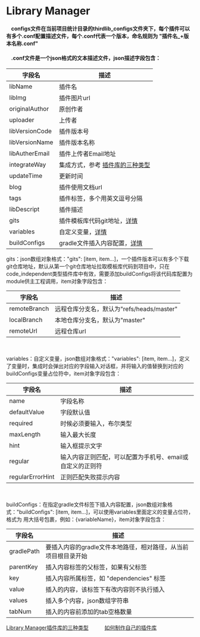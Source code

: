# Library Manager


#### &nbsp;&nbsp;&nbsp;&nbsp;configs文件在当前项目统计目录的thirdlib_configs文件夹下，每个插件可以有多个.conf配置描述文件，每个.conf代表一个版本，命名规则为 "插件名_+版本名称.conf"<br/>

#### &nbsp;&nbsp;&nbsp;&nbsp;.conf文件是一个json格式的文本描述文件，json描述字段包含：
|  字段名   | 描述  |
|  ----  | ----  |
|libName | 插件名|
|libImg|插件图片url|
|originalAuthor|原创作者|
|uploader|上传者|
|libVersionCode|插件版本号|
|libVersionName|插件版本名称|
|libAutherEmail|插件上传者Email地址|
|integrateWay|集成方式，参考 [插件库的三种类型](https://gitee.com/pojul/library-manager-doc/blob/master/zh/classes.md)|
|updateTime|更新时间|
|blog|插件使用文档url|
|tags|插件标签，多个用英文逗号分隔|
|libDescript|插件描述|
|gits|插件模板库代码git地址，<a href="#gits">详情</a>|
|variables|自定义变量，<a href="#variables">详情</a>|
|buildConfigs|gradle文件插入内容配置，<a href="#buildConfigs">详情</a>|

<a id="gits">gits：</a>json数组对象格式："gits": [item, item...]，一个插件版本可以有多个下载git仓库地址，默认从第一个git仓库地址拉取模板库代码到项目中，只在code_independent类型插件库中有效，需要添加buildConfigs将该代码库配置为module供主工程调用，item对象字段包含：<br/>

|  字段名   | 描述  |
|  ----  | ----  |
|remoteBranch | 远程仓库分支名，默认为"refs/heads/master"|
|localBranch|本地仓库分支名，默认为"master"|
|remoteUrl|远程仓库url|

<br/>

<a id="variables">variables：</a>自定义变量，json数组对象格式："variables": [item, item...]，定义了变量时，集成时会弹出对应的字段输入对话框，并将输入的值替换到对应的buildConfigs变量占位符中，item对象字段包含：<br/>

|  字段名   | 描述  |
|  ----  | ----  |
|name |字段名称|
|defaultValue|字段默认值|
|required|时候必须要输入，布尔类型|
|maxLength |输入最大长度|
|hint|输入框提示文字|
|regular |输入内容正则匹配，可以配置为手机号、email或自定义的正则符|
|regularErrorHint|正则匹配失败提示内容|

<br/>

<a id="buildConfigs">buildConfigs：</a>在指定gradle文件标签下插入内容配置，json数组对象格式："buildConfigs": [item, item...]，可以使用variables里面定义的变量占位符，格式为 用大括号包裹，例如：{variableName}，item对象字段包含：<br/>

|  字段名   | 描述  |
|  ----  | ----  |
|gradlePath |要插入内容的gradle文件本地路径，相对路径，从当前项目根目录开始|
|parentKey |插入内容标签的父标签，如果有父标签|
|key |插入内容所属标签，如 "dependencies" 标签|
|value |插入的内容，该标签下有改内容则不执行插入|
|values |插入多个内容，json数组字符串|
|tabNum |插入的内容前添加的tab空格数量|


[Library Manager插件库的三种类型](https://gitee.com/pojul/library-manager-doc/blob/master/zh/classes.md)&nbsp;&nbsp;&nbsp;&nbsp;&nbsp;&nbsp;&nbsp;&nbsp;&nbsp;&nbsp;&nbsp;[如何制作自己的插件库](https://gitee.com/pojul/library-manager-doc/blob/master/zh/selfmade.md)